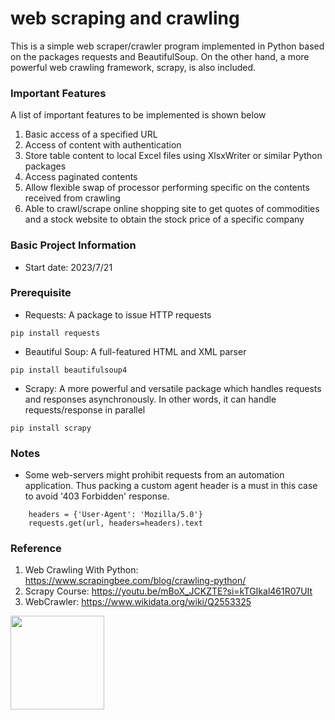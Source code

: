 # web scraping and crawling 
This is a simple web scraper/crawler program implemented in Python based on the packages requests and BeautifulSoup. 
On the other hand, a more powerful web crawling framework, scrapy, is also included. 

### Important Features
A list of important features to be implemented is shown below
1. Basic access of a specified URL
2. Access of content with authentication
3. Store table content to local Excel files using XlsxWriter or similar Python packages
4. Access paginated contents
5. Allow flexible swap of processor performing specific on the contents received from crawling
6. Able to crawl/scrape online shopping site to get quotes of commodities and a stock website to obtain the stock price of a specific company

### Basic Project Information
- Start date: 2023/7/21

### Prerequisite
- Requests: A package to issue HTTP requests
```commandline
pip install requests
```
- Beautiful Soup: A full-featured HTML and XML parser
```commandline
pip install beautifulsoup4 
```
- Scrapy: A more powerful and versatile package which handles requests and responses asynchronously. In other words, it can handle requests/response in parallel
```commandline
pip install scrapy 
```
### Notes
- Some web-servers might prohibit requests from an automation application. Thus packing a custom agent header is a must in this case to avoid '403 Forbidden' response. 
```
    headers = {'User-Agent': 'Mozilla/5.0'}
    requests.get(url, headers=headers).text
```

### Reference
1. Web Crawling With Python: https://www.scrapingbee.com/blog/crawling-python/
2. Scrapy Course: https://youtu.be/mBoX_JCKZTE?si=kTGIkal461R07UIt
3. WebCrawler: https://www.wikidata.org/wiki/Q2553325

<img src="https://upload.wikimedia.org/wikipedia/commons/thumb/d/d9/WebCrawler_logotype_1995.svg/2560px-WebCrawler_logotype_1995.svg.png" width="150"> 
